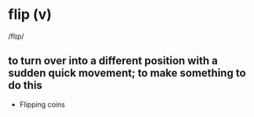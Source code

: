 # flip (v)

/flɪp/

## to turn over into a different position with a sudden quick movement; to make something to do this

- Flipping coins